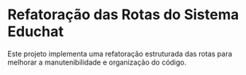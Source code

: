 # Refatoração das Rotas do Sistema Educhat

Este projeto implementa uma refatoração estruturada das rotas para melhorar a manutenibilidade e organização do código.
